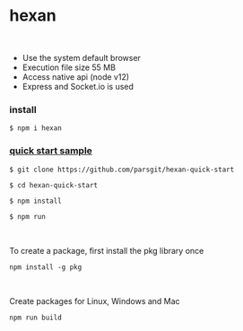 # hexan

<br>

* Use the system default browser
* Execution file size 55 MB
* Access native api (node v12)
* Express and Socket.io is used

### install

```
$ npm i hexan
```

### [quick start sample](https://github.com/parsgit/hexan-quick-start)


```
$ git clone https://github.com/parsgit/hexan-quick-start

$ cd hexan-quick-start

$ npm install

$ npm run
```

<br>

To create a package, first install the pkg library once

```
npm install -g pkg
```

<br>

Create packages for Linux, Windows and Mac

```
npm run build
```
